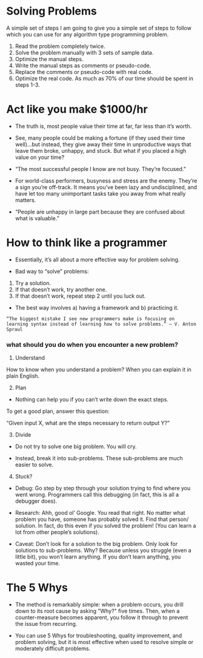 # Solving Problems

A simple set of steps
I am going to give you a simple set of steps to follow which you can use for any algorithm type programming problem.

1. Read the problem completely twice.
2. Solve the problem manually with 3 sets of sample data.
3. Optimize the manual steps.
4. Write the manual steps as comments or pseudo-code.
5. Replace the comments or pseudo-code with real code.
6. Optimize the real code.
As much as 70% of our time should be spent in steps 1-3.

# Act like you make $1000/hr

- The truth is, most people value their time at far, far less than it’s worth.
- See, many people could be making a fortune (if they used their time well)…but instead, they give away their time in unproductive ways that leave them broke, unhappy, and stuck.
But what if you placed a high value on your time?

- “The most successful people I know are not busy. They’re focused.”

- For world-class performers, busyness and stress are the enemy. They’re a sign you’re off-track. It means you’ve been lazy and undisciplined, and have let too many unimportant tasks take you away from what really matters.

- “People are unhappy in large part because they are confused about what is valuable.”


# How to think like a programmer

- Essentially, it’s all about a more effective way for problem solving.

- Bad way to “solve” problems:
1. Try a solution.
2. If that doesn’t work, try another one.
3. If that doesn’t work, repeat step 2 until you luck out.

- The best way involves a) having a framework and b) practicing it.

`“The biggest mistake I see new programmers make is focusing on learning syntax instead of learning how to solve problems.” — V. Anton Spraul`

### what should you do when you encounter a new problem?

1. Understand

How to know when you understand a problem? When you can explain it in plain English.


2. Plan

- Nothing can help you if you can’t write down the exact steps.

To get a good plan, answer this question:

“Given input X, what are the steps necessary to return output Y?”


3. Divide

- Do not try to solve one big problem. You will cry.

- Instead, break it into sub-problems. These sub-problems are much easier to solve.

4. Stuck?

- Debug: Go step by step through your solution trying to find where you went wrong. Programmers call this debugging (in fact, this is all a debugger does).

- Research: Ahh, good ol’ Google. You read that right. No matter what problem you have, someone has probably solved it. Find that person/ solution. In fact, do this even if you solved the problem! (You can learn a lot from other people’s solutions).

- Caveat: Don’t look for a solution to the big problem. Only look for solutions to sub-problems. Why? Because unless you struggle (even a little bit), you won’t learn anything. If you don’t learn anything, you wasted your time.


# The 5 Whys

- The method is remarkably simple: when a problem occurs, you drill down to its root cause by asking "Why?" five times. Then, when a counter-measure becomes apparent, you follow it through to prevent the issue from recurring.

- You can use 5 Whys for troubleshooting, quality improvement, and problem solving, but it is most effective when used to resolve simple or moderately difficult problems.







